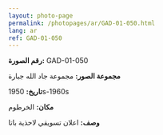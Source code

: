 ```yaml
---
layout: photo-page
permalink: /photopages/ar/GAD-01-050.html
lang: ar
ref: GAD-01-050
---
```


**رقم الصورة:** GAD-01-050

**مجموعة الصور:** مجموعة جاد الله جبارة

**تاريخ:** 1950s-1960s

**مكان:** الخرطوم

**وصف:** اعلان تسويقي لاحذية باتا
